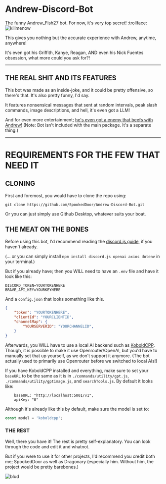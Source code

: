 # Andrew-Discord-Bot
 
The funny Andrew_Fish27 bot. For now, it's very top secret! :trollface:
![killmenow](https://github.com/user-attachments/assets/95a9fca0-9808-4fa6-9a2e-e70be941d36c)

This gives you nothing but the accurate experience with Andrew, anytime, anywhere! 

It's even got his Griffith, Kanye, Reagan, AND even his Nick Fuentes obsession, what more could you ask for?!

------------------------------------------------------------------------------
## THE REAL SHIT AND ITS FEATURES
This bot was made as an inside-joke, and it could be pretty offensive, so there's that. It's also pretty funny, I'd say.

It features nonsensical messages that sent at random intervals, peak slash commands, image descriptions, and hell, it's even got a LLM!

And for even more entertainment; [he's even got a enemy that beefs with Andrew!](https://github.com/TheDragonary/Anti-Andrew-Discord-Bot) (Note: Bot isn't included with the main package. It's a separate thing.)

------------------------------------------------------------------------------
# REQUIREMENTS FOR THE FEW THAT NEED IT

## CLONING
First and foremost, you would have to clone the repo using:
```
git clone https://github.com/SpookedDoor/Andrew-Discord-Bot.git
```

Or you can just simply use Github Desktop, whatever suits your boat.

## THE MEAT ON THE BONES
Before using this bot, I'd recommend reading the [discord.js guide](https://discord.js.org/), if you haven't already. 

(... or you can simply install ``npm install discord.js openai axios dotenv`` in your terminal.)

But if you already have; then you WILL need to have an ``.env`` file and have it look like this:
```dotenv
DISCORD_TOKEN=YOURTOKENHERE
BRAVE_API_KEY=YOURKEYHERE
```
And a ``config.json`` that looks something like this. 
```json
{
    "token": "YOURTOKENHERE",
    "clientId": "YOURCLIENTID",
    "channelMap": {
        "YOURSERVERID": "YOURCHANNELID",
    }
}
```

Afterwards, you WILL have to use a local AI backend such as [KoboldCPP](https://github.com/LostRuins/koboldcpp). Though, it is possible to make it use Openrouter/OpenAI, but you'd have to manually set that up yourself, as we don't support it anymore. (The bot actually used to primarily use Openrouter before we switched to local AIs!)

If you have KoboldCPP installed and everything, make sure to set your ``baseURL`` to be the same as it is in ``./commands/utility/gpt.js``, ``./commands/utility/gptimage.js``, and ``searchTools.js``. By default it looks like:  
```dotenv js
	baseURL: "http://localhost:5001/v1",
	apiKey: "0"
```

Although it's already like this by default, make sure the model is set to:
```js
const model = 'koboldcpp';
```

### THE REST
Well, there you have it! The rest is pretty self-explanatory. You can look through the code and edit it and whatnot. 

But if you were to use it for other projects, I'd recommend you credit both me; SpookedDoor as well as Dragonary (especially him. Without him, the project would be pretty barebones.)

![blud](https://github.com/user-attachments/assets/98b63b14-01c4-41bc-956e-e5fcb5a00455)
